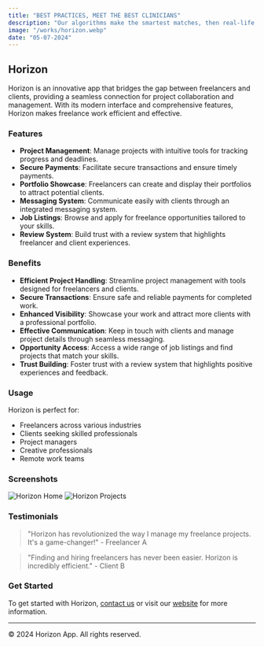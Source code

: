 ```yaml
---
title: "BEST PRACTICES, MEET THE BEST CLINICIANS"
description: "Our algorithms make the smartest matches, then real-life human experts support each candidate and employer, making matches that stand the test of time."
image: "/works/horizon.webp"
date: "05-07-2024"
---
```


## Horizon

Horizon is an innovative app that bridges the gap between freelancers and clients, providing a seamless connection for project collaboration and management. With its modern interface and comprehensive features, Horizon makes freelance work efficient and effective.

### Features

- **Project Management**: Manage projects with intuitive tools for tracking progress and deadlines.
- **Secure Payments**: Facilitate secure transactions and ensure timely payments.
- **Portfolio Showcase**: Freelancers can create and display their portfolios to attract potential clients.
- **Messaging System**: Communicate easily with clients through an integrated messaging system.
- **Job Listings**: Browse and apply for freelance opportunities tailored to your skills.
- **Review System**: Build trust with a review system that highlights freelancer and client experiences.

### Benefits

- **Efficient Project Handling**: Streamline project management with tools designed for freelancers and clients.
- **Secure Transactions**: Ensure safe and reliable payments for completed work.
- **Enhanced Visibility**: Showcase your work and attract more clients with a professional portfolio.
- **Effective Communication**: Keep in touch with clients and manage project details through seamless messaging.
- **Opportunity Access**: Access a wide range of job listings and find projects that match your skills.
- **Trust Building**: Foster trust with a review system that highlights positive experiences and feedback.

### Usage

Horizon is perfect for:

- Freelancers across various industries
- Clients seeking skilled professionals
- Project managers
- Creative professionals
- Remote work teams

### Screenshots

![Horizon Home](../screenshots/dogma-1.webp)
![Horizon Projects](../screenshots/dogma-2.webp)

### Testimonials

> "Horizon has revolutionized the way I manage my freelance projects. It's a game-changer!" - Freelancer A

> "Finding and hiring freelancers has never been easier. Horizon is incredibly efficient." - Client B

### Get Started

To get started with Horizon, [contact us](mailto:info@example.com) or visit our [website](https://www.example.com) for more information.

---

© 2024 Horizon App. All rights reserved.
